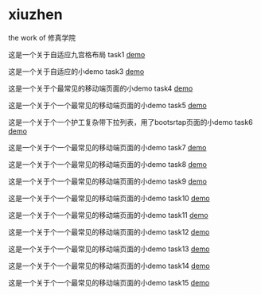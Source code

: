 # xiuzhen
the work of 修真学院

这是一个关于自适应九宫格布局 task1
 [demo](https://cyz980908.github.io/xiuzhen/task1/task1.html)   

这是一个关于自适应的小demo  task3
 [demo](https://cyz980908.github.io/xiuzhen/task3/task3.html)   

这是一个关于个最常见的移动端页面的小demo  task4
 [demo](https://cyz980908.github.io/xiuzhen/task4/task4.html)   
 
 这是一个关于个一个最常见的移动端页面的小demo  task5
 [demo](https://cyz980908.github.io/xiuzhen/task5/task5.html)   
 
  这是一个关于个一个护工复杂带下拉列表，用了bootsrtap页面的小demo  task6
 [demo](https://cyz980908.github.io/xiuzhen/task5/task6.html)   
 
  这是一个关于个一个最常见的移动端页面的小demo  task7
 [demo](https://cyz980908.github.io/xiuzhen/task5/task7.html)   
 
  这是一个关于个一个最常见的移动端页面的小demo  task8
 [demo](https://cyz980908.github.io/xiuzhen/task5/task8.html)   
 
  这是一个关于个一个最常见的移动端页面的小demo  task9
 [demo](https://cyz980908.github.io/xiuzhen/task5/task9.html)   
 
  这是一个关于个一个最常见的移动端页面的小demo  task10
 [demo](https://cyz980908.github.io/xiuzhen/task5/task10.html)   
 
  这是一个关于个一个最常见的移动端页面的小demo  task11
 [demo](https://cyz980908.github.io/xiuzhen/task5/task11.html)   
 
  这是一个关于个一个最常见的移动端页面的小demo  task12
 [demo](https://cyz980908.github.io/xiuzhen/task5/task12.html)   
 
  这是一个关于个一个最常见的移动端页面的小demo  task13
 [demo](https://cyz980908.github.io/xiuzhen/task5/task13.html)   
 
  这是一个关于个一个最常见的移动端页面的小demo  task14
 [demo](https://cyz980908.github.io/xiuzhen/task5/task14.html)   
 
  这是一个关于个一个最常见的移动端页面的小demo  task15
 [demo](https://cyz980908.github.io/xiuzhen/task5/task15.html)   

